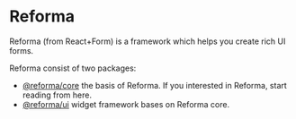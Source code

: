 # Reforma

Reforma (from React+Form) is a framework which helps you create rich UI forms.

Reforma consist of two packages:

- [@reforma/core](./packages/core) the basis of Reforma. If you interested in Reforma, start reading from here.
- [@reforma/ui](./packages/ui) widget framework bases on Reforma core.
